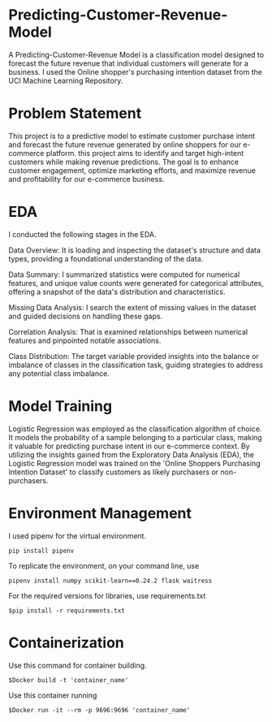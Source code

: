 # Predicting-Customer-Revenue-Model

A Predicting-Customer-Revenue Model is a classification model designed to forecast the future revenue that individual customers will generate for a business. I used the Online shopper's purchasing intention dataset from the UCI Machine Learning Repository.

# Problem Statement
This project is to a predictive model to estimate customer purchase intent and forecast the future revenue generated by online shoppers for our e-commerce platform.  this project aims to identify and target high-intent customers while making revenue predictions. The goal is to enhance customer engagement, optimize marketing efforts, and maximize revenue and profitability for our e-commerce business.

# EDA
I conducted the following stages in the EDA.

Data Overview: It is loading and inspecting the dataset's structure and data types, providing a foundational understanding of the data.

Data Summary: I  summarized statistics were computed for numerical features, and unique value counts were generated for categorical attributes, offering a snapshot of the data's distribution and characteristics.

Missing Data Analysis: I search the extent of missing values in the dataset and guided decisions on handling these gaps.

Correlation Analysis: That is examined relationships between numerical features and pinpointed notable associations.

Class Distribution: The target variable provided insights into the balance or imbalance of classes in the classification task, guiding strategies to address any potential class imbalance.

# Model Training

Logistic Regression was employed as the classification algorithm of choice.  It models the probability of a sample belonging to a particular class, making it valuable for predicting purchase intent in our e-commerce context. By utilizing the insights gained from the Exploratory Data Analysis (EDA), the Logistic Regression model was trained on the 'Online Shoppers Purchasing Intention Dataset' to classify customers as likely purchasers or non-purchasers. 

# Environment Management

I used pipenv for the virtual environment. 

```
pip install pipenv
```
To replicate the environment, on your command line, use

```
pipenv install numpy scikit-learn==0.24.2 flask waitress
```

For the required versions for libraries, use requirements.txt

```
$pip install -r requirements.txt 
```

# Containerization

Use this command for container building.

```
$Docker build -t 'container_name'
```

Use this container running

```
$Docker run -it --rm -p 9696:9696 'container_name'
```
